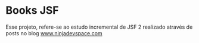 # Books JSF
Esse projeto, refere-se ao estudo incremental de JSF 2 realizado através de posts no blog www.ninjadevspace.com
